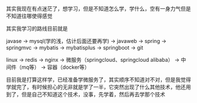 其实我现在有点迷茫了，想学习，但是不知道怎么学，学什么，空有一身力气但是不知道往哪使得感觉

其实我学习的路线目前就是

javase  ->  mysql(学的浅，估计后面还要再学)  ->  javaweb  -> spring  ->  springmvc  -> mybatis  -> mybatisplus  ->  springboot  ->  git  

linux  ->  redis  ->  nginx  ->  微服务（springcloud、springcloud alibaba） ->  中间件（mq等）  ->  容器（docker等）

目前我是打算这样学，已经准备学微服务了，其实顺序不知道对不对，但是我觉得学就完了，有时候担心的无非就是学了一半，它突然出现了什么其他技术，他还用到了，但是自己不知道这个技术，没事，先学着，然后再去学那个技术